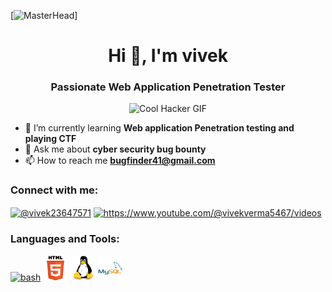 [![MasterHead](https://media0.giphy.com/media/I0e4u216Qhww8eRTVq/giphy.gif?cid=ecf05e4766f84d0kuepg8xfyb712m8ojf8idexoi34se5gzi&ep=v1_gifs_search&rid=giphy.gif&ct=g)]
<h1 align="center">Hi 👋, I'm vivek</h1>
<h3 align="center">Passionate Web Application Penetration Tester</h3>
<div align="center">
  <img src="https://media2.giphy.com/media/v1.Y2lkPTc5MGI3NjExYmhlZ2ZhazFnMTAwNHg0d2Zzb3BpZ3Y0Nm5yMjd2andudnU1d2JqciZlcD12MV9pbnRlcm5hbF9naWZfYnlfaWQmY3Q9Zw/xTiTnx37nc3vjsdeLK/giphy.gif" alt="Cool Hacker GIF" width="300" height="300" />
</div>

- 🌱 I’m currently learning **Web application Penetration testing and playing CTF**
- 💬 Ask me about **cyber security bug bounty**
- 📫 How to reach me **bugfinder41@gmail.com**

<h3 align="left">Connect with me:</h3>
<p align="left">
  <a href="https://twitter.com/@vivek23647571" target="blank"><img align="center" src="https://raw.githubusercontent.com/rahuldkjain/github-profile-readme-generator/master/src/images/icons/Social/twitter.svg" alt="@vivek23647571" height="30" width="40" /></a>
  <a href="https://www.youtube.com/c/https://www.youtube.com/@vivekverma5467/videos" target="blank"><img align="center" src="https://raw.githubusercontent.com/rahuldkjain/github-profile-readme-generator/master/src/images/icons/Social/youtube.svg" alt="https://www.youtube.com/@vivekverma5467/videos" height="30" width="40" /></a>
</p>

<h3 align="left">Languages and Tools:</h3>
<p align="left">
  <a href="https://www.gnu.org/software/bash/" target="_blank" rel="noreferrer"><img src="https://www.vectorlogo.zone/logos/gnu_bash/gnu_bash-icon.svg" alt="bash" width="40" height="40"/></a>
  <a href="https://www.w3.org/html/" target="_blank" rel="noreferrer"><img src="https://raw.githubusercontent.com/devicons/devicon/master/icons/html5/html5-original-wordmark.svg" alt="html5" width="40" height="40"/></a>
  <a href="https://www.linux.org/" target="_blank" rel="noreferrer"><img src="https://raw.githubusercontent.com/devicons/devicon/master/icons/linux/linux-original.svg" alt="linux" width="40" height="40"/></a>
  <a href="https://www.mysql.com/" target="_blank" rel="noreferrer"><img src="https://raw.githubusercontent.com/devicons/devicon/master/icons/mysql/mysql-original-wordmark.svg" alt="mysql" width="40" height="40"/></a>
</p>
